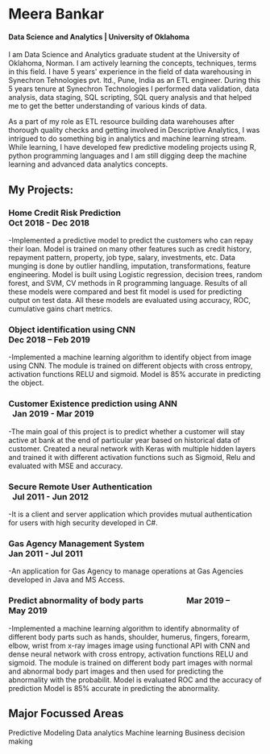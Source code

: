 # Meera Bankar
#### Data Science and Analytics | University of Oklahoma

I am Data Science and Analytics graduate student at the University of Oklahoma, Norman. I am actively learning the concepts, techniques, terms in this field. I have 5 years' experience in the field of data warehousing in Synechron Tehnologies pvt. ltd., Pune, India as an ETL engineer. During this 5 years tenure at Synechron Technologies I performed data validation, data analysis, data staging, SQL scripting, SQL query analysis and that helped me to get the better understanding of various kinds of data.

As a part of my role as ETL resource building data warehouses after thorough quality checks and getting involved in Descriptive Analytics, I was intrigued to do something big in analytics and machine learning stream. While learning, I have developed few predictive modeling projects using R, python programming languages and I am still digging deep the machine learning and advanced data analytics concepts.



## My Projects:

### Home Credit Risk Prediction                                                                                      Oct 2018 - Dec 2018

-Implemented a predictive model to predict the customers who can repay their loan. Model is trained on many other features such as credit history, repayment pattern, property, job type, salary, investments, etc. Data munging is done by outlier handling, imputation, transformations, feature engineering. Model is built using Logistic regression, decision trees, random forest, and SVM, CV methods in R programming language. Results of all these models were compared and best fit model is used for predicting output on test data. All these models are evaluated using accuracy, ROC, cumulative gains chart metrics.



### Object identification using CNN                                                                                  Dec 2018 – Feb 2019

-Implemented a machine learning algorithm to identify object from image using CNN. The module is trained on different objects with cross entropy, activation functions RELU and sigmoid. Model is 85% accurate in predicting the object.



### Customer Existence prediction using ANN                                                                          Jan 2019 - Mar 2019

-The main goal of this project is to predict whether a customer will stay active at bank at the end of particular year based on historical data of customer. Created a neural network with Keras with multiple hidden layers and trained it with different activation functions such as Sigmoid, Relu and evaluated with MSE and accuracy.



### Secure Remote User Authentication                                                                                Jul 2011 - Jun 2012

-It is a client and server application which provides mutual authentication for users with high security developed in C#. 



### Gas Agency Management System                                                                                     Jan 2011 - Jul 2011

-An application for Gas Agency to manage operations at Gas Agencies developed in Java and MS Access.


### Predict abnormality of body parts                                                                                Mar 2019 – May 2019

-Implemented a machine learning algorithm to identify abnormality of different body parts such as hands, shoulder, humerus, fingers, forearm, elbow, wrist from x-ray images image using functional API with CNN and dense neural network with cross entropy, activation functions RELU and sigmoid. The module is trained on different body part images with normal and abnormal body part images and then used for predicting the abnormality with the probabilit. Model is evaluated ROC and the accuracy of prediction Model is 85% accurate in predicting the abnormality.

## Major Focussed Areas 
Predictive Modeling
Data analytics
Machine learning
Business decision making

